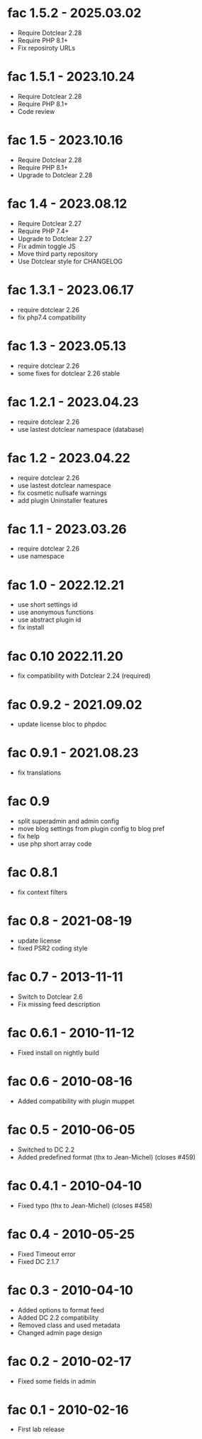 fac 1.5.2 - 2025.03.02
===========================================================
* Require Dotclear 2.28
* Require PHP 8.1+
* Fix reposiroty URLs

fac 1.5.1 - 2023.10.24
===========================================================
* Require Dotclear 2.28
* Require PHP 8.1+
* Code review

fac 1.5 - 2023.10.16
===========================================================
* Require Dotclear 2.28
* Require PHP 8.1+
* Upgrade to Dotclear 2.28

fac 1.4 - 2023.08.12
===========================================================
* Require Dotclear 2.27
* Require PHP 7.4+
* Upgrade to Dotclear 2.27
* Fix admin toggle JS
* Move third party repository
* Use Dotclear style for CHANGELOG

fac 1.3.1 - 2023.06.17
===========================================================
* require dotclear 2.26
* fix php7.4 compatibility

fac 1.3 - 2023.05.13
===========================================================
* require dotclear 2.26
* some fixes for dotclear 2.26 stable

fac 1.2.1 - 2023.04.23
===========================================================
* require dotclear 2.26
* use lastest dotclear namespace (database)

fac 1.2 - 2023.04.22
===========================================================
* require dotclear 2.26
* use lastest dotclear namespace
* fix cosmetic nullsafe warnings
* add plugin Uninstaller features

fac 1.1 - 2023.03.26
===========================================================
* require dotclear 2.26
* use namespace

fac 1.0 - 2022.12.21
===========================================================
* use short settings id
* use anonymous functions
* use abstract plugin id
* fix install

fac 0.10 2022.11.20
===========================================================
* fix compatibility with Dotclear 2.24 (required)

fac 0.9.2 - 2021.09.02
===========================================================
* update license bloc to phpdoc

fac 0.9.1 - 2021.08.23
===========================================================
* fix translations

fac 0.9
===========================================================
* split superadmin and admin config
* move blog settings from plugin config to blog pref
* fix help
* use php short array code

fac 0.8.1
===========================================================
* fix context filters

fac 0.8 - 2021-08-19
===========================================================
* update license
* fixed PSR2 coding style

fac 0.7 - 2013-11-11
===========================================================
* Switch to Dotclear 2.6
* Fix missing feed description

fac 0.6.1 - 2010-11-12
===========================================================
* Fixed install on nightly build

fac 0.6 - 2010-08-16
===========================================================
* Added compatibility with plugin muppet

fac 0.5 - 2010-06-05
===========================================================
* Switched to DC 2.2
* Added predefined format (thx to Jean-Michel) (closes #459)

fac 0.4.1 - 2010-04-10
===========================================================
* Fixed typo (thx to Jean-Michel) (closes #458)

fac 0.4 - 2010-05-25
===========================================================
* Fixed Timeout error
* Fixed DC 2.1.7

fac 0.3 - 2010-04-10
===========================================================
* Added options to format feed
* Added DC 2.2 compatibility
* Removed class and used metadata
* Changed admin page design

fac 0.2 - 2010-02-17
===========================================================
* Fixed some fields in admin

fac 0.1 - 2010-02-16
===========================================================
* First lab release